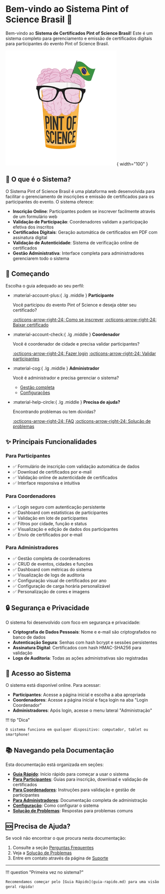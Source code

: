 # Bem-vindo ao Sistema Pint of Science Brasil 🍺

Bem-vindo ao **Sistema de Certificados Pint of Science Brasil**! Este é um sistema completo para gerenciamento e emissão de certificados digitais para participantes do evento Pint of Science Brasil.

![Pint of Science Logo](images/pint_logo.png){ width="100" }

## 🎯 O que é o Sistema?

O Sistema Pint of Science Brasil é uma plataforma web desenvolvida para facilitar o gerenciamento de inscrições e emissão de certificados para os participantes do evento. O sistema oferece:

- **Inscrição Online**: Participantes podem se inscrever facilmente através de um formulário web
- **Validação de Participação**: Coordenadores validam a participação efetiva dos inscritos
- **Certificados Digitais**: Geração automática de certificados em PDF com assinatura digital
- **Validação de Autenticidade**: Sistema de verificação online de certificados
- **Gestão Administrativa**: Interface completa para administradores gerenciarem todo o sistema

## 🚀 Começando

Escolha o guia adequado ao seu perfil:

<div class="grid cards" markdown>

- :material-account-plus:{ .lg .middle } **Participante**

  Você participou do evento Pint of Science e deseja obter seu certificado?

  [:octicons-arrow-right-24: Como se inscrever](participantes/como-se-inscrever.md)
  [:octicons-arrow-right-24: Baixar certificado](participantes/baixar-certificado.md)

- :material-account-check:{ .lg .middle } **Coordenador**

  Você é coordenador de cidade e precisa validar participantes?

  [:octicons-arrow-right-24: Fazer login](coordenadores/acesso-sistema.md)
  [:octicons-arrow-right-24: Validar participantes](coordenadores/validar-participantes.md)

- :material-cog:{ .lg .middle } **Administrador**

  Você é administrador e precisa gerenciar o sistema?

  - [Gestão completa](administradores/index.md)
  - [Configurações](configuracao/index.md)

- :material-help-circle:{ .lg .middle } **Precisa de ajuda?**

  Encontrando problemas ou tem dúvidas?

  [:octicons-arrow-right-24: FAQ](participantes/faq.md)
  [:octicons-arrow-right-24: Solução de problemas](solucao-problemas.md)

</div>

## ✨ Principais Funcionalidades

### Para Participantes

- ✅ Formulário de inscrição com validação automática de dados
- ✅ Download de certificados por e-mail
- ✅ Validação online de autenticidade de certificados
- ✅ Interface responsiva e intuitiva

### Para Coordenadores

- ✅ Login seguro com autenticação persistente
- ✅ Dashboard com estatísticas de participantes
- ✅ Validação em lote de participantes
- ✅ Filtros por cidade, função e status
- ✅ Visualização e edição de dados dos participantes
- ✅ Envio de certificados por e-mail

### Para Administradores

- ✅ Gestão completa de coordenadores
- ✅ CRUD de eventos, cidades e funções
- ✅ Dashboard com métricas do sistema
- ✅ Visualização de logs de auditoria
- ✅ Configuração visual de certificados por ano
- ✅ Configuração de carga horária personalizável
- ✅ Personalização de cores e imagens

## 🔒 Segurança e Privacidade

O sistema foi desenvolvido com foco em segurança e privacidade:

- **Criptografia de Dados Pessoais**: Nome e e-mail são criptografados no banco de dados
- **Autenticação Segura**: Senhas com hash bcrypt e sessões persistentes
- **Assinatura Digital**: Certificados com hash HMAC-SHA256 para validação
- **Logs de Auditoria**: Todas as ações administrativas são registradas

## 📱 Acesso ao Sistema

O sistema está disponível online. Para acessar:

- **Participantes**: Acesse a página inicial e escolha a aba apropriada
- **Coordenadores**: Acesse a página inicial e faça login na aba "Login Coordenador"
- **Administradores**: Após login, acesse o menu lateral "Administração"

!!! tip "Dica"

    O sistema funciona em qualquer dispositivo: computador, tablet ou smartphone!

## 📚 Navegando pela Documentação

Esta documentação está organizada em seções:

- **[Guia Rápido](guia-rapido.md)**: Início rápido para começar a usar o sistema
- **[Para Participantes](participantes/index.md)**: Guias para inscrição, download e validação de certificados
- **[Para Coordenadores](coordenadores/index.md)**: Instruções para validação e gestão de participantes
- **[Para Administradores](administradores/index.md)**: Documentação completa de administração
- **[Configuração](configuracao/index.md)**: Como configurar o sistema
- **[Solução de Problemas](solucao-problemas.md)**: Respostas para problemas comuns

## 🆘 Precisa de Ajuda?

Se você não encontrar o que procura nesta documentação:

1. Consulte a seção [Perguntas Frequentes](participantes/faq.md)
2. Veja a [Solução de Problemas](solucao-problemas.md)
3. Entre em contato através da página de [Suporte](suporte.md)

---

!!! question "Primeira vez no sistema?"

    Recomendamos começar pelo [Guia Rápido](guia-rapido.md) para uma visão geral rápida!
